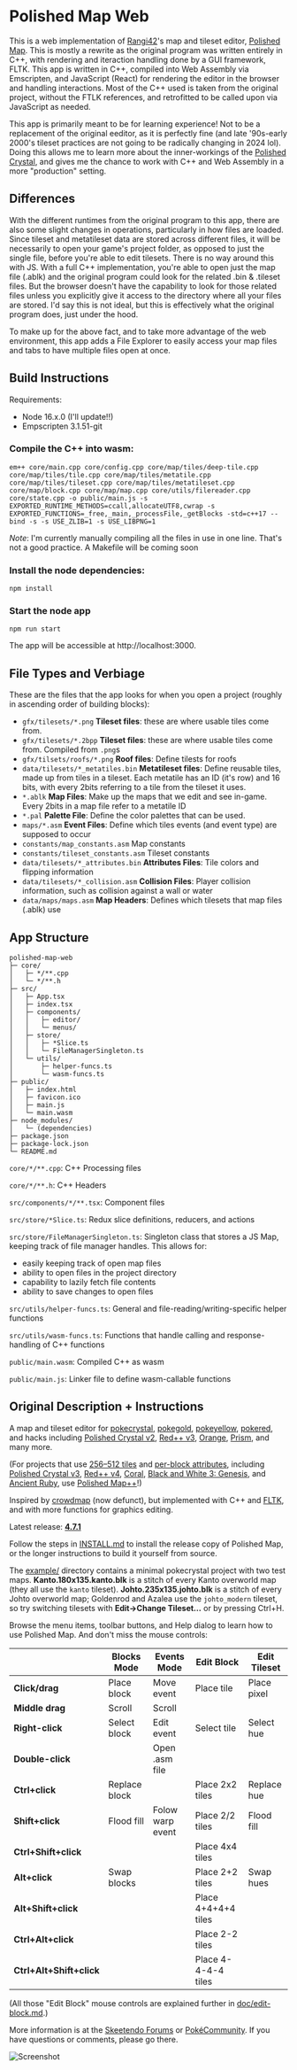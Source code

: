 # Polished Map Web

This is a web implementation of [Rangi42](https://github.com/Rangi42)'s map and tileset editor, [Polished Map](https://github.com/Rangi42/polished-map). This is mostly a rewrite as the original program was written entirely in C++, with rendering and iteraction handling done by a GUI framework, FLTK. This app is written in C++, compiled into Web Assembly via Emscripten, and JavaScript (React) for rendering the editor in the browser and handling interactions. Most of the C++ used is taken from the original project, without the FTLK references, and retrofitted to be called upon via JavaScript as needed.

This app is primarily meant to be for learning experience! Not to be a replacement of the original eeditor, as it is perfectly fine (and late '90s-early 2000's tileset practices are not going to be radically changing in 2024 lol). Doing this allows me to learn more about the inner-workings of the [Polished Crystal](https://github.com/Rangi42/polishedcrystal/tree/9bit), and gives me the chance to work with C++ and Web Assembly in a more "production" setting.

## Differences

With the different runtimes from the original program to this app, there are also some slight changes in operations, particularly in how files are loaded. Since tileset and metatileset data are stored across different files, it will be necessarily to open your game's project folder, as opposed to just the single file, before you're able to edit tilesets. There is no way around this with JS. With a full C++ implementation, you're able to open just the map file (.ablk) and the original program could look for the related .bin & .tileset files. But the browser doesn't have the capability to look for those related files unless you explicitly give it access to the directory where all your files are stored. I'd say this is not ideal, but this is effectively what the original program does, just under the hood.

To make up for the above fact, and to take more advantage of the web environment, this app adds a File Explorer to easily access your map files and tabs to have multiple files open at once. 

## Build Instructions

Requirements:
- Node 16.x.0 (I'll update!!)
- Empscripten 3.1.51-git

### Compile the C++ into wasm:

```
em++ core/main.cpp core/config.cpp core/map/tiles/deep-tile.cpp core/map/tiles/tile.cpp core/map/tiles/metatile.cpp core/map/tiles/tileset.cpp core/map/tiles/metatileset.cpp core/map/block.cpp core/map/map.cpp core/utils/filereader.cpp core/state.cpp -o public/main.js -s EXPORTED_RUNTIME_METHODS=ccall,allocateUTF8,cwrap -s EXPORTED_FUNCTIONS=_free,_main,_processFile,_getBlocks -std=c++17 --bind -s -s USE_ZLIB=1 -s USE_LIBPNG=1
```
_Note_: I'm currently manually compiling all the files in use in one line. That's not a good practice. A Makefile will be coming soon

### Install the node dependencies:
```
npm install
```

### Start the node app

```
npm run start
```

The app will be accessible at http://localhost:3000.

## File Types and Verbiage

These are the files that the app looks for when you open a project (roughly in ascending order of building blocks):

- `gfx/tilesets/*.png` **Tileset files**: these are where usable tiles come from.
- `gfx/tilesets/*.2bpp` **Tileset files**: these are where usable tiles come from. Compiled from `.png`s
- `gfx/tilsets/roofs/*.png` **Roof files**: Define tilests for roofs
- `data/tilesets/*_metatiles.bin` **Metatileset files**: Define reusable tiles, made up from tiles in a tileset. Each metatile has an ID (it's row) and 16 bits, with every 2bits referring to a tile from the tileset it uses. 
- `*.ablk` **Map Files**: Make up the maps that we edit and see in-game. Every 2bits in a map file refer to a metatile ID
- `*.pal` **Palette File**: Define the color palettes that can be used. 
- `maps/*.asm` **Event Files**: Define which tiles events (and event type) are supposed to occur
- `constants/map_constants.asm` Map constants
- `constants/tileset_constants.asm` Tileset constants
- `data/tilesets/*_attributes.bin` **Attributes Files**: Tile colors and flipping information
- `data/tilesets/*_collision.asm` **Collision Files**: Player collision information, such as collision against a wall or water
- `data/maps/maps.asm` **Map Headers**: Defines which tilesets that map files (.ablk) use

## App Structure

```
polished-map-web
├─ core/
│   ├─ */**.cpp
│   └─ */**.h
├─ src/
│   ├─ App.tsx
│   ├─ index.tsx
│   ├─ components/
│   │   ├─ editor/
│   │   └─ menus/
│   ├─ store/
│   │   ├─ *Slice.ts
│   │   └─ FileManagerSingleton.ts
│   └─ utils/
│       ├─ helper-funcs.ts
│       └─ wasm-funcs.ts
├─ public/
│   ├─ index.html
│   ├─ favicon.ico
│   ├─ main.js
│   └─ main.wasm
├─ node_modules/
│   └─ (dependencies)
├─ package.json
├─ package-lock.json
└─ README.md
```

`core/*/**.cpp`: C++ Processing files

`core/*/**.h`: C++ Headers 

`src/components/*/**.tsx`: Component files

`src/store/*Slice.ts`: Redux slice definitions, reducers, and actions

`src/store/FileManagerSingleton.ts`: Singleton class that stores a JS Map, keeping track of file manager handles. This allows for:

- easily keeping track of open map files
- ability to open files in the project directory
- capability to lazily fetch file contents
- ability to save changes to open files

`src/utils/helper-funcs.ts`: General and file-reading/writing-specific helper functions

`src/utils/wasm-funcs.ts`: Functions that handle calling and response-handling of C++ functions

`public/main.wasm`: Compiled C++ as wasm

`public/main.js`: Linker file to define wasm-callable functions

## Original Description + Instructions

A map and tileset editor for [pokecrystal](https://github.com/pret/pokecrystal), [pokegold](https://github.com/pret/pokegold), [pokeyellow](https://github.com/pret/pokeyellow), [pokered](https://github.com/pret/pokered), and hacks including [Polished Crystal v2](https://github.com/Rangi42/polishedcrystal/tree/v2.2.0), [Red++ v3](https://github.com/TheFakeMateo/rpp-backup), [Orange](https://github.com/PiaCarrot/pokeorange), [Prism](http://www.pokemonprism.com/), and many more.

(For projects that use [256–512 tiles](https://github.com/pret/pokecrystal/wiki/Expand-tilesets-from-192-to-255-tiles) and [per-block attributes](https://github.com/pret/pokecrystal/wiki/Allow-tiles-to-have-different-attributes-in-different-blocks-\(including-X-and-Y-flip\)), including [Polished Crystal v3](https://github.com/Rangi42/polishedcrystal), [Red++ v4](https://github.com/TheFakeMateo/RedPlusPlus), [Coral](https://github.com/pkmncoraldev/polishedcoral), [Black and White 3: Genesis](https://github.com/AzureKeys/BW3G), and [Ancient Ruby](https://github.com/BloodlessNS/ancientruby), use [Polished Map++](https://github.com/Rangi42/polished-map/tree/plusplus)!)

Inspired by [crowdmap](https://github.com/yenatch/crowdmap) (now defunct), but implemented with C++ and [FLTK](http://www.fltk.org/), and with more functions for graphics editing.

Latest release: [**4.7.1**](https://github.com/Rangi42/polished-map/releases/tag/v4.7.1)

Follow the steps in [INSTALL.md](INSTALL.md) to install the release copy of Polished Map, or the longer instructions to build it yourself from source.

The [example/](example/) directory contains a minimal pokecrystal project with two test maps. **Kanto.180x135.kanto.blk** is a stitch of every Kanto overworld map (they all use the `kanto` tileset). **Johto.235x135.johto.blk** is a stitch of every Johto overworld map; Goldenrod and Azalea use the `johto_modern` tileset, so try switching tilesets with **Edit→Change Tileset…** or by pressing Ctrl+H.

Browse the menu items, toolbar buttons, and Help dialog to learn how to use Polished Map. And don't miss the mouse controls:

|                          | Blocks Mode   | Events Mode      | Edit Block          | Edit Tileset |
|--------------------------|---------------|------------------|---------------------|--------------|
| **Click/drag**           | Place block   | Move event       | Place tile          | Place pixel  |
| **Middle drag**          | Scroll        | Scroll           |                     |              |
| **Right-click**          | Select block  | Edit event       | Select tile         | Select hue   |
| **Double-click**         |               | Open .asm file   |                     |              |
| **Ctrl+click**           | Replace block |                  | Place 2x2 tiles     | Replace hue  |
| **Shift+click**          | Flood fill    | Folow warp event | Place 2/2 tiles     | Flood fill   |
| **Ctrl+Shift+click**     |               |                  | Place 4x4 tiles     |              |
| **Alt+click**            | Swap blocks   |                  | Place 2+2 tiles     | Swap hues    |
| **Alt+Shift+click**      |               |                  | Place 4+4+4+4 tiles |              |
| **Ctrl+Alt+click**       |               |                  | Place 2-2 tiles     |              |
| **Ctrl+Alt+Shift+click** |               |                  | Place 4-4-4-4 tiles |              |

(All those "Edit Block" mouse controls are explained further in [doc/edit-block.md](doc/edit-block.md).)

More information is at the [Skeetendo Forums](https://hax.iimarckus.org/topic/7222/) or [PokéCommunity](https://www.pokecommunity.com/showthread.php?t=425994). If you have questions or comments, please go there.

![Screenshot](screenshot.png)
